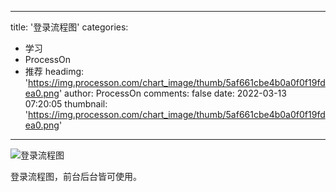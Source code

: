 
---
title: '登录流程图'
categories: 
 - 学习
 - ProcessOn
 - 推荐
headimg: 'https://img.processon.com/chart_image/thumb/5af661cbe4b0a0f0f19fdea0.png'
author: ProcessOn
comments: false
date: 2022-03-13 07:20:05
thumbnail: 'https://img.processon.com/chart_image/thumb/5af661cbe4b0a0f0f19fdea0.png'
---

<div>   
<img class="thumb" alt="登录流程图" src="https://img.processon.com/chart_image/thumb/5af661cbe4b0a0f0f19fdea0.png" referrerpolicy="no-referrer">
<p>登录流程图，前台后台皆可使用。</p>  
</div>
            
